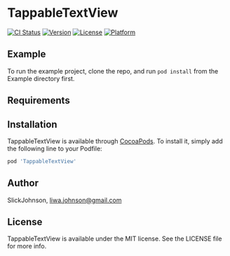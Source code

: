# TappableTextView

[![CI Status](https://img.shields.io/travis/SlickJohnson/TappableTextView.svg?style=flat)](https://travis-ci.org/SlickJohnson/TappableTextView)
[![Version](https://img.shields.io/cocoapods/v/TappableTextView.svg?style=flat)](https://cocoapods.org/pods/TappableTextView)
[![License](https://img.shields.io/cocoapods/l/TappableTextView.svg?style=flat)](https://cocoapods.org/pods/TappableTextView)
[![Platform](https://img.shields.io/cocoapods/p/TappableTextView.svg?style=flat)](https://cocoapods.org/pods/TappableTextView)

## Example

To run the example project, clone the repo, and run `pod install` from the Example directory first.

## Requirements

## Installation

TappableTextView is available through [CocoaPods](https://cocoapods.org). To install
it, simply add the following line to your Podfile:

```ruby
pod 'TappableTextView'
```

## Author

SlickJohnson, liwa.johnson@gmail.com

## License

TappableTextView is available under the MIT license. See the LICENSE file for more info.
